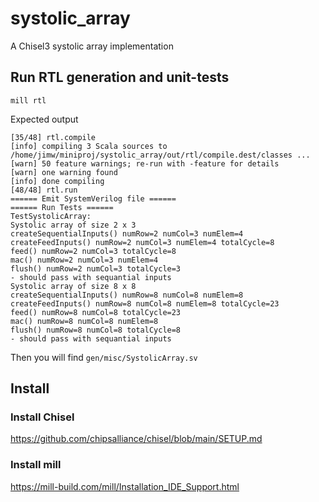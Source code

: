 # systolic_array
 A Chisel3 systolic array implementation

## Run RTL generation and unit-tests
```
mill rtl
```
Expected output
```
[35/48] rtl.compile 
[info] compiling 3 Scala sources to /home/jimw/miniproj/systolic_array/out/rtl/compile.dest/classes ...
[warn] 50 feature warnings; re-run with -feature for details
[warn] one warning found
[info] done compiling
[48/48] rtl.run 
====== Emit SystemVerilog file ======
====== Run Tests ======
TestSystolicArray:
Systolic array of size 2 x 3
createSequentialInputs() numRow=2 numCol=3 numElem=4
createFeedInputs() numRow=2 numCol=3 numElem=4 totalCycle=8
feed() numRow=2 numCol=3 totalCycle=8
mac() numRow=2 numCol=3 numElem=4
flush() numRow=2 numCol=3 totalCycle=3
- should pass with sequantial inputs
Systolic array of size 8 x 8
createSequentialInputs() numRow=8 numCol=8 numElem=8
createFeedInputs() numRow=8 numCol=8 numElem=8 totalCycle=23
feed() numRow=8 numCol=8 totalCycle=23
mac() numRow=8 numCol=8 numElem=8
flush() numRow=8 numCol=8 totalCycle=8
- should pass with sequantial inputs
```

Then you will find `gen/misc/SystolicArray.sv`

## Install

### Install Chisel
https://github.com/chipsalliance/chisel/blob/main/SETUP.md

### Install mill
https://mill-build.com/mill/Installation_IDE_Support.html
